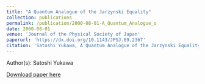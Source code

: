 ```yaml
---
title: "A Quantum Analogue of the Jarzynski Equality"
collection: publications
permalink: /publication/2000-08-01-A_Quantum_Analogue_o
date: 2000-08-01
venue: 'Journal of the Physical Society of Japan'
paperurl: 'https://dx.doi.org/10.1143/JPSJ.69.2367'
citation: 'Satoshi Yukawa, A Quantum Analogue of the Jarzynski Equality, Journal of the Physical Society of Japan, <b>69</b>, 2367, (2000)'
---
```


Author(s): Satoshi Yukawa


<a href='https://dx.doi.org/10.1143/JPSJ.69.2367'>Download paper here</a>
